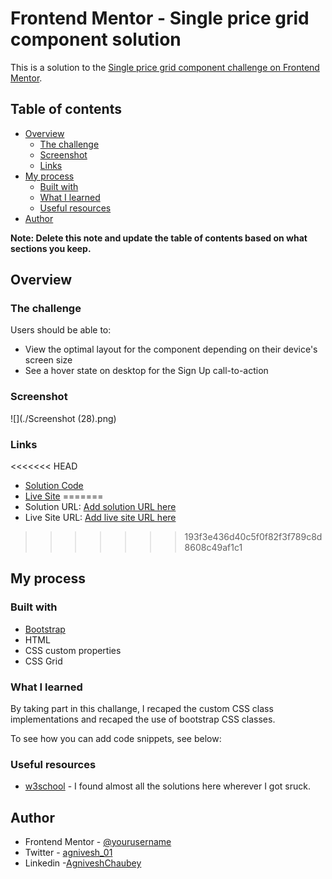 # Frontend Mentor - Single price grid component solution

This is a solution to the [Single price grid component challenge on Frontend Mentor](https://www.frontendmentor.io/challenges/single-price-grid-component-5ce41129d0ff452fec5abbbc). 

## Table of contents

- [Overview](#overview)
  - [The challenge](#the-challenge)
  - [Screenshot](#screenshot)
  - [Links](#links)
- [My process](#my-process)
  - [Built with](#built-with)
  - [What I learned](#what-i-learned)
  - [Useful resources](#useful-resources)
- [Author](#author)

**Note: Delete this note and update the table of contents based on what sections you keep.**

## Overview

### The challenge

Users should be able to:

- View the optimal layout for the component depending on their device's screen size
- See a hover state on desktop for the Sign Up call-to-action

### Screenshot

![](./Screenshot (28).png)

### Links

<<<<<<< HEAD
- [Solution Code](https://github.com/AgniveshChaubey/frontend-price-grid-component.github.io)
- [Live Site](https://agniveshchaubey.github.io/frontend-price-grid-component.github.io/)
=======
- Solution URL: [Add solution URL here](https://github.com/AgniveshChaubey/frontend-price-grid-component.github.io)
- Live Site URL: [Add live site URL here](https://agniveshchaubey.github.io/frontend-price-grid-component.github.io/)
>>>>>>> 193f3e436d40c5f0f82f3f789c8d8608c49af1c1

## My process

### Built with

- [Bootstrap](https://getbootstrap.com/)
- HTML
- CSS custom properties
- CSS Grid

### What I learned

By taking part in this challange, I recaped the custom CSS class implementations and recaped the use of bootstrap CSS classes.

To see how you can add code snippets, see below:

<!-- ```html
<h1>Some HTML code I'm proud of</h1>
```
```css
.proud-of-this-css {
  color: papayawhip;
}
```
```js
const proudOfThisFunc = () => {
  console.log('🎉')
}
``` -->

### Useful resources

- [w3school](https://www.w3schools.com/) - I found almost all the solutions here wherever I got sruck.

## Author

- Frontend Mentor - [@yourusername](https://www.frontendmentor.io/profile/AgniveshChaubey)
- Twitter - [agnivesh_01](https://www.twitter.com/agnivesh_01)
- Linkedin -[AgniveshChaubey](https://www.linkedin.com/in/agniveshchaubey/)
